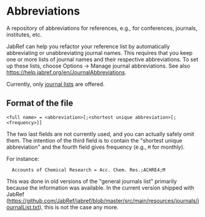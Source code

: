 # Abbreviations

A repository of abbreviations for references, e.g., for conferences, journals, institutes, etc.

JabRef can help you refactor your reference list by automatically abbreviating or unabbreviating journal names.
This requires that you keep one or more lists of journal names and their respective abbreviations.
To set up these lists, choose Options -> Manage journal abbreviations.
See also <https://help.jabref.org/en/JournalAbbreviations>.

Currently, only [journal lists](journals/) are offered.

## Format of the file

    <full name> = <abbreviation>[;<shortest unique abbreviation>[;<frequency>]]

The two last fields are not currently used, and you can actually safely omit them.
The intention of the third field is to contain the "shortest unique abbreviation" and the fourth field gives frequency (e.g., `M` for monthly).

For instance:

      Accounts of Chemical Research = Acc. Chem. Res.;ACHRE4;M

This was done in old versions of the "general journals list" primarily because the information was available.
In the current version shipped with JabRef (<https://github.com/JabRef/jabref/blob/master/src/main/resources/journals/journalList.txt>), this is not the case any more.
